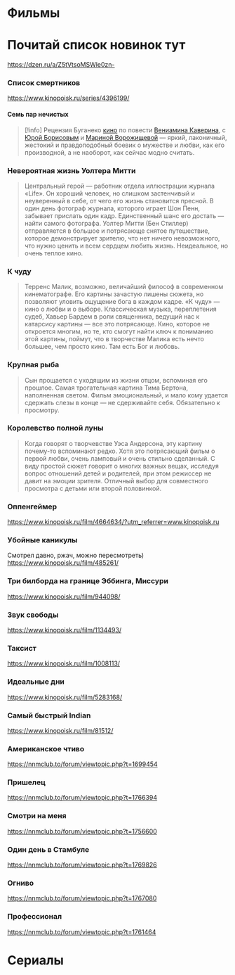 # Фильмы

# Почитай список новинок тут
https://dzen.ru/a/Z5tVtsoMSWle0zn-

### Список смертников
https://www.kinopoisk.ru/series/4396199/

#### Семь пар нечистых

>[!info] Рецензия Буганеко
> [кино](https://www.kinopoisk.ru/film/984366/) по повести [Вениамина Каверина](https://ru.wikipedia.org/wiki/%D0%9A%D0%B0%D0%B2%D0%B5%D1%80%D0%B8%D0%BD,_%D0%92%D0%B5%D0%BD%D0%B8%D0%B0%D0%BC%D0%B8%D0%BD_%D0%90%D0%BB%D0%B5%D0%BA%D1%81%D0%B0%D0%BD%D0%B4%D1%80%D0%BE%D0%B2%D0%B8%D1%87), с [Юрой Борисовым](https://ru.wikipedia.org/wiki/%D0%91%D0%BE%D1%80%D0%B8%D1%81%D0%BE%D0%B2,_%D0%AE%D1%80%D0%B8%D0%B9_%D0%90%D0%BB%D0%B5%D0%BA%D1%81%D0%B0%D0%BD%D0%B4%D1%80%D0%BE%D0%B2%D0%B8%D1%87) и [Мариной Ворожищевой](https://www.kinopoisk.ru/name/2507282/) — яркий, лаконичный, жестокий и правдоподобный боевик о мужестве и любви, как его производной, а не наоборот, как сейчас модно считать.


### Невероятная жизнь Уолтера Митти

> Центральный герой — работник отдела иллюстрации журнала «Life». Он хороший человек, но слишком застенчивый и неуверенный в себе, от чего его жизнь становится пресной. В один день фотограф журнала, которого играет Шон Пенн, забывает прислать один кадр. Единственный шанс его достать — найти самого фотографа. Уолтер Митти (Бен Стиллер) отправляется в большое и потрясающе снятое путешествие, которое демонстрирует зрителю, что нет ничего невозможного, что нужно ценить и всем сердцем любить жизнь. Неидеальное, но очень теплое кино.

### К чуду

>Терренс Малик, возможно, величайший философ в современном кинематографе. Его картины зачастую лишены сюжета, но позволяют уловить ощущение бога в каждом кадре. «К чуду» — кино о любви и о выборе. Классическая музыка, переплетения судеб, Хавьер Бардем в роли священника, ведущий нас к катарсису картины — все это потрясающе. Кино, которое не откроется многим, но те, кто смогут найти ключ к пониманию этой картины, поймут, что в творчестве Малика есть нечто большее, чем просто кино. Там есть Бог и любовь.

### Крупная рыба

> Сын прощается с уходящим из жизни отцом, вспоминая его прошлое. Самая трогательная картина Тима Бертона, наполненная светом. Фильм эмоциональный, и мало кому удается сдержать слезы в конце — не сдерживайте себя. Обязательно к просмотру.

### Королевство полной луны

> Когда говорят о творчевстве Уэса Андерсона, эту картину почему-то вспоминают редко. Хотя это потрясающий фильм о первой любви, очень ламповый и очень стильно сделанный. С виду простой сюжет говорит о многих важных вещах, исследуя вопрос отношений детей и родителей, при этом режиссер не давит на эмоции зрителя. Отличный выбор для совместного просмотра с детьми или второй половинкой.

### Оппенгеймер
https://www.kinopoisk.ru/film/4664634/?utm_referrer=www.kinopoisk.ru

### Убойные каникулы
Смотрел давно, ржач, можно пересмотреть)
https://www.kinopoisk.ru/film/485261/

### Три билборда на границе Эббинга, Миссури
https://www.kinopoisk.ru/film/944098/

### Звук свободы
https://www.kinopoisk.ru/film/1134493/
### Таксист
https://www.kinopoisk.ru/film/1008113/
### Идеальные дни
https://www.kinopoisk.ru/film/5283168/
### Самый быстрый Indian
https://www.kinopoisk.ru/film/81512/

### Американское чтиво
https://nnmclub.to/forum/viewtopic.php?t=1699454
### Пришелец
https://nnmclub.to/forum/viewtopic.php?t=1766394

### Смотри на меня
https://nnmclub.to/forum/viewtopic.php?t=1756600

### Один день в Стамбуле
https://nnmclub.to/forum/viewtopic.php?t=1769826

### Огниво
https://nnmclub.to/forum/viewtopic.php?t=1767080
### Профессионал
https://nnmclub.to/forum/viewtopic.php?t=1761464

# Сериалы
